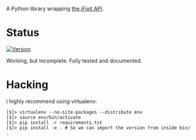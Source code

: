 A Python library wrapping [the iFixit API].

[the iFixit API]: https://www.ifixit.com/api/2.0/doc

# Status

[![Version](https://pypip.in/v/pyfixit/badge.png)](https://crate.io/packages/pyfixit)

Working, but incomplete.  Fully tested and documented.

# Hacking

I highly recommend using virtualenv:

    [$]> virtualenv --no-site-packages --distribute env
    [$]> source env/bin/activate
    [$]> pip install -r requirements.txt
    [$]> pip install -e . # So we can import the version from inside bin/ .

